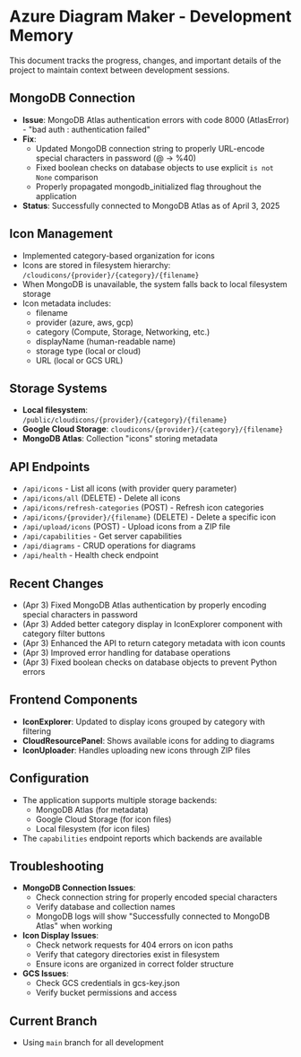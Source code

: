 # Azure Diagram Maker - Development Memory

This document tracks the progress, changes, and important details of the project to maintain context between development sessions.

## MongoDB Connection
- **Issue**: MongoDB Atlas authentication errors with code 8000 (AtlasError) - "bad auth : authentication failed"
- **Fix**: 
  - Updated MongoDB connection string to properly URL-encode special characters in password (@ -> %40)
  - Fixed boolean checks on database objects to use explicit `is not None` comparison
  - Properly propagated mongodb_initialized flag throughout the application
- **Status**: Successfully connected to MongoDB Atlas as of April 3, 2025

## Icon Management
- Implemented category-based organization for icons
- Icons are stored in filesystem hierarchy: `/cloudicons/{provider}/{category}/{filename}`
- When MongoDB is unavailable, the system falls back to local filesystem storage
- Icon metadata includes:
  - filename
  - provider (azure, aws, gcp)
  - category (Compute, Storage, Networking, etc.)
  - displayName (human-readable name)
  - storage type (local or cloud)
  - URL (local or GCS URL)

## Storage Systems
- **Local filesystem**: `/public/cloudicons/{provider}/{category}/{filename}`
- **Google Cloud Storage**: `cloudicons/{provider}/{category}/{filename}`
- **MongoDB Atlas**: Collection "icons" storing metadata

## API Endpoints
- `/api/icons` - List all icons (with provider query parameter)
- `/api/icons/all` (DELETE) - Delete all icons
- `/api/icons/refresh-categories` (POST) - Refresh icon categories
- `/api/icons/{provider}/{filename}` (DELETE) - Delete a specific icon
- `/api/upload/icons` (POST) - Upload icons from a ZIP file
- `/api/capabilities` - Get server capabilities
- `/api/diagrams` - CRUD operations for diagrams
- `/api/health` - Health check endpoint

## Recent Changes
- (Apr 3) Fixed MongoDB Atlas authentication by properly encoding special characters in password
- (Apr 3) Added better category display in IconExplorer component with category filter buttons
- (Apr 3) Enhanced the API to return category metadata with icon counts
- (Apr 3) Improved error handling for database operations
- (Apr 3) Fixed boolean checks on database objects to prevent Python errors

## Frontend Components
- **IconExplorer**: Updated to display icons grouped by category with filtering
- **CloudResourcePanel**: Shows available icons for adding to diagrams
- **IconUploader**: Handles uploading new icons through ZIP files

## Configuration
- The application supports multiple storage backends:
  - MongoDB Atlas (for metadata)
  - Google Cloud Storage (for icon files)
  - Local filesystem (for icon files)
- The `capabilities` endpoint reports which backends are available

## Troubleshooting
- **MongoDB Connection Issues**:
  - Check connection string for properly encoded special characters
  - Verify database and collection names
  - MongoDB logs will show "Successfully connected to MongoDB Atlas" when working
- **Icon Display Issues**:
  - Check network requests for 404 errors on icon paths
  - Verify that category directories exist in filesystem
  - Ensure icons are organized in correct folder structure
- **GCS Issues**:
  - Check GCS credentials in gcs-key.json
  - Verify bucket permissions and access

## Current Branch
- Using `main` branch for all development 